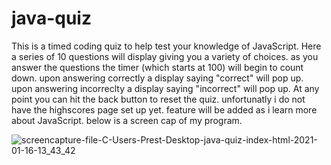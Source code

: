 # java-quiz

This is a timed coding quiz to help test your knowledge of JavaScript.
Here a series of 10 questions will display giving you a variety of choices.
as you answer the questions the timer (which starts at 100) will begin to count down.
upon answering correctly a display saying "correct" will pop up.
upon answering incorreclty a display saying "incorrect" will pop up.
At any point you can hit the back button to reset the quiz.
unfortunatly i do not have the highscores page set up yet. feature will be added as i learn more about JavaScript.
below is a screen cap of my program.

![screencapture-file-C-Users-Prest-Desktop-java-quiz-index-html-2021-01-16-13_43_42](https://user-images.githubusercontent.com/75324665/104820284-c51a9f80-5801-11eb-95cb-46859763a67f.png)
